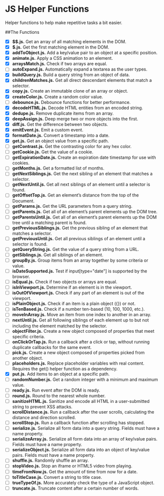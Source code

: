 # JS Helper Functions
Helper functions to help make repetitive tasks a bit easier.

##The Functions
- [x] **$$.js.** Get an array of all matching elements in the DOM.
- [x] **$.js.** Get the first matching element in the DOM.
- [x] **addToObject.js.** Add a key/value pair to an object at a specific position.
- [x] **animate.js.** Apply a CSS animation to an element.
- [x] **arraysMatch.js.** Check if two arrays are equal.
- [ ] **autoExpand.js.** Automatically expand a textarea as the user types.
- [x] **buildQuery.js.** Build a query string from an object of data.
- [x] **childrenMatches.js.** Get all direct descendant elements that match a selector.
- [x] **copy.js.** Create an immutable clone of an array or object.
- [x] **createColor.js.** Create a random color value.
- [ ] **debounce.js.** Debounce functions for better performance.
- [x] **decodeHTML.js.** Decode HTML entities from an encoded string.
- [x] **dedupe.js.** Remove duplicate items from an array.
- [x] **deepAssign.js.** Deep merge two or more objects into the first.
- [x] **diff.js.** Get the difference between two objects.
- [x] **emitEvent.js.** Emit a custom event.
- [x] **formatDate.js.** Convert a timestamp into a date.
- [x] **get.js.** Get an object value from a specific path.
- [ ] **getContrast.js.** Get the contrasting color for any hex color.
- [ ] **getCookie.js.** Get the value of a cookie.
- [ ] **getExpirationDate.js.** Create an expiration date timestamp for use with cookies.
- [ ] **getMonths.js.** Get a formatted list of months.
- [ ] **getNextSiblings.js.** Get the next sibling of an element that matches a selector.
- [ ] **getNextUntil.js.** Get all next siblings of an element until a selector is found.
- [ ] **getOffsetTop.js.** Get an element’s distance from the top of the Document.
- [ ] **getParams.js.** Get the URL parameters from a query string.
- [ ] **getParents.js.** Get all of an element’s parent elements up the DOM tree.
- [ ] **getParentsUntil.js.** Get all of an element’s parent elements up the DOM tree until a matching parent is found.
- [ ] **getPreviousSiblings.js.** Get the previous sibling of an element that matches a selector.
- [ ] **getPreviousUntil.js.** Get all previous siblings of an element until a selector is found.
- [ ] **getQueryString.js.** Get the value of a query string from a URL.
- [ ] **getSiblings.js.** Get all siblings of an element.
- [ ] **groupBy.js.** Group items from an array together by some criteria or value.
- [ ] **isDateSupported.js.** Test if input[type="date"] is supported by the browser.
- [ ] **isEqual.js.** Check if two objects or arrays are equal.
- [ ] **isInViewport.js.** Determine if an element is in the viewport.
- [ ] **isOutOfViewport.js.** Check if any part of an element is out of the viewport.
- [ ] **isPlainObject.js.** Check if an item is a plain object ({}) or not.
- [ ] **isTenBased.js.** Check if a number ten-based (10, 100, 1000, etc.).
- [ ] **moveInArray.js.** Move an item from one index to another in an array.
- [ ] **nextUntil.js.** Get all following siblings of each element up to but not including the element matched by the selector.
- [ ] **objectFilter.js.** Create a new object composed of properties that meet specific criteria.
- [ ] **onClickOrTap.js.** Run a callback after a click or tap, without running duplicate callbacks for the same event.
- [ ] **pick.js.** Create a new object composed of properties picked from another object.
- [ ] **placeholders.js.** Replace placeholder variables with real content. Requires the get() helper function as a dependency.
- [x] **put.js.** Add items to an object at a specific path.
- [ ] **randomNumber.js.** Get a random integer with a minimum and maximum value.
- [ ] **ready.js.** Run event after the DOM is ready.
- [ ] **round.js.** Round to the nearest whole number.
- [ ] **sanitizeHTML.js.** Sanitize and encode all HTML in a user-submitted string to prevent XSS attacks.
- [ ] **scrollDistance.js.** Run a callback after the user scrolls, calculating the distance and direction scrolled.
- [ ] **scrollStop.js.** Run a callback function after scrolling has stopped.
- [ ] **serialize.js.** Serialize all form data into a query string. Fields must have a name property.
- [ ] **serializeArray.js.** Serialize all form data into an array of key/value pairs. Fields must have a name property.
- [ ] **serializeObject.js.** Serialize all form data into an object of key/value pairs. Fields must have a name property.
- [ ] **shuffle.js.** Randomly shuffle an array.
- [ ] **stopVideo.js.** Stop an iframe or HTML5 video from playing.
- [ ] **timeFromNow.js.** Get the amount of time from now for a date.
- [ ] **toTitleCase.js.** Convert a string to title case.
- [ ] **trueTypeOf.js.** More accurately check the type of a JavaScript object.
- [ ] **truncate.js.** Truncate content after a certain number of words.
